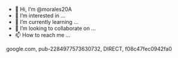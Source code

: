 - 👋 Hi, I’m @morales20A
- 👀 I’m interested in ...
- 🌱 I’m currently learning ...
- 💞️ I’m looking to collaborate on ...
- 📫 How to reach me ...

<!---
morales20A/morales20A is a ✨ special ✨ repository because its `README.md` (this file) appears on your GitHub profile.
You can click the Preview link to take a look at your changes.
--->
google.com, pub-2284977573630732, DIRECT, f08c47fec0942fa0<script async src="https://pagead2.googlesyndication.com/pagead/js/adsbygoogle.js?client=ca-pub-2284977573630732"
     crossorigin="anonymous"></script><meta name="google-site-verification" content="biHAOSKJiIGPDYcwh1WnoqMs9ijqBuL2ATIdJe9Gcio" />
